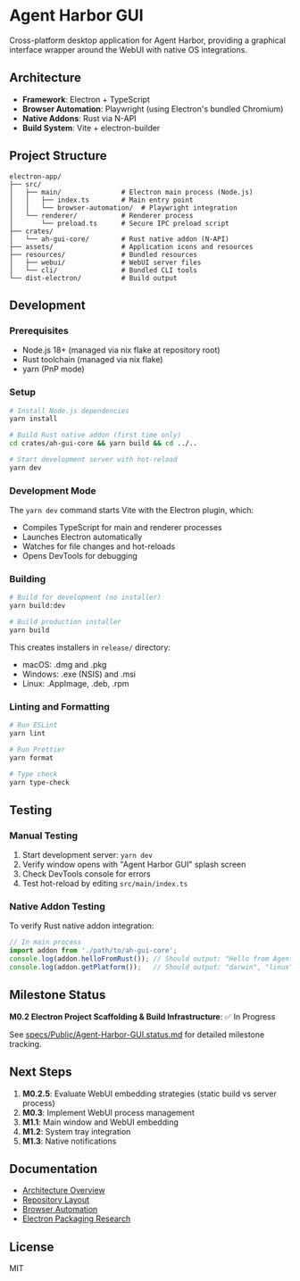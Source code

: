 # Agent Harbor GUI

Cross-platform desktop application for Agent Harbor, providing a graphical interface wrapper around the WebUI with native OS integrations.

## Architecture

- **Framework**: Electron + TypeScript
- **Browser Automation**: Playwright (using Electron's bundled Chromium)
- **Native Addons**: Rust via N-API
- **Build System**: Vite + electron-builder

## Project Structure

```
electron-app/
├── src/
│   ├── main/               # Electron main process (Node.js)
│   │   ├── index.ts        # Main entry point
│   │   └── browser-automation/  # Playwright integration
│   └── renderer/           # Renderer process
│       └── preload.ts      # Secure IPC preload script
├── crates/
│   └── ah-gui-core/        # Rust native addon (N-API)
├── assets/                 # Application icons and resources
├── resources/              # Bundled resources
│   ├── webui/              # WebUI server files
│   └── cli/                # Bundled CLI tools
└── dist-electron/          # Build output
```

## Development

### Prerequisites

- Node.js 18+ (managed via nix flake at repository root)
- Rust toolchain (managed via nix flake)
- yarn (PnP mode)

### Setup

```bash
# Install Node.js dependencies
yarn install

# Build Rust native addon (first time only)
cd crates/ah-gui-core && yarn build && cd ../..

# Start development server with hot-reload
yarn dev
```

### Development Mode

The `yarn dev` command starts Vite with the Electron plugin, which:

- Compiles TypeScript for main and renderer processes
- Launches Electron automatically
- Watches for file changes and hot-reloads
- Opens DevTools for debugging

### Building

```bash
# Build for development (no installer)
yarn build:dev

# Build production installer
yarn build
```

This creates installers in `release/` directory:

- macOS: .dmg and .pkg
- Windows: .exe (NSIS) and .msi
- Linux: .AppImage, .deb, .rpm

### Linting and Formatting

```bash
# Run ESLint
yarn lint

# Run Prettier
yarn format

# Type check
yarn type-check
```

## Testing

### Manual Testing

1. Start development server: `yarn dev`
2. Verify window opens with "Agent Harbor GUI" splash screen
3. Check DevTools console for errors
4. Test hot-reload by editing `src/main/index.ts`

### Native Addon Testing

To verify Rust native addon integration:

<!-- prettier-ignore -->
```typescript
// In main process
import addon from './path/to/ah-gui-core';
console.log(addon.helloFromRust()); // Should output: "Hello from Agent Harbor GUI Core (Rust)!"
console.log(addon.getPlatform());   // Should output: "darwin", "linux", or "win32"
```

## Milestone Status

**M0.2 Electron Project Scaffolding & Build Infrastructure**: ✅ In Progress

See [specs/Public/Agent-Harbor-GUI.status.md](../specs/Public/Agent-Harbor-GUI.status.md) for detailed milestone tracking.

## Next Steps

1. **M0.2.5**: Evaluate WebUI embedding strategies (static build vs server process)
2. **M0.3**: Implement WebUI process management
3. **M1.1**: Main window and WebUI embedding
4. **M1.2**: System tray integration
5. **M1.3**: Native notifications

## Documentation

- [Architecture Overview](../specs/Public/Agent-Harbor-GUI.status.md)
- [Repository Layout](../specs/Public/Repository-Layout.md)
- [Browser Automation](../specs/Public/Browser-Automation/README.md)
- [Electron Packaging Research](../specs/Research/Electron-Packaging/)

## License

MIT
